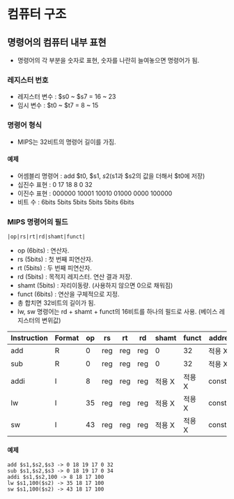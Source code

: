 # 컴퓨터 구조

## 명령어의 컴퓨터 내부 표현

* 명령어의 각 부분을 숫자로 표현, 숫자를 나란히 늘여놓으면 명령어가 됨.

### 레지스터 번호

* 레지스터 변수 : $s0 ~ $s7 = 16 ~ 23
* 임시 변수 : $t0 ~ $t7 = 8 ~ 15

### 명령어 형식

* MIPS는 32비트의 명령어 길이를 가짐.

#### 예제

* 어셈블리 명령어 : add $t0, $s1, $s2 ($s1과 $s2의 값을 더해서 $t0에 저장)
* 십진수 표현 : 0 17 18 8 0 32
* 이진수 표현 : 000000 10001 10010 01000 0000 100000
* 비트 수 : 6bits 5bits 5bits 5bits 5bits 6bits

### MIPS 명령어의 필드

```
|op|rs|rt|rd|shamt|funct|
```

* op (6bits) : 연산자.
* rs (5bits) : 첫 번째 피연산자.
* rt (5bits) : 두 번째 피연산자.
* rd (5bits) : 목적지 레지스터. 연산 결과 저장.
* shamt (5bits) : 자리이동량. (사용하지 않으면 0으로 채워짐)
* funct (6bits) : 연산을 구체적으로 지정.
* 총 합치면 32비트의 길이가 됨.
* lw, sw 명령어는 rd + shamt + funct의 16비트를 하나의 필드로 사용. (베이스 레지스터의 변위값)

|Instruction|Format|op|rs|rt|rd|shamt|funct|address|
|--|--|--|--|--|--|--|--|--|
|add|R|0|reg|reg|reg|0|32|적용 X|
|sub|R|0|reg|reg|reg|0|32|적용 X|
|addi|I|8|reg|reg|reg|적용 X|적용 X|constant|
|lw|I|35|reg|reg|reg|적용 X|적용 X|constant|
|sw|I|43|reg|reg|reg|적용 X|적용 X|constant|

#### 예제

```
add $s1,$s2,$s3 -> 0 18 19 17 0 32
sub $s1,$s2,$s3 -> 0 18 19 17 0 34
addi $s1,$s2,100 -> 8 18 17 100
lw $s1,100($s2) -> 35 18 17 100
sw $s1,100($s2) -> 43 18 17 100
```